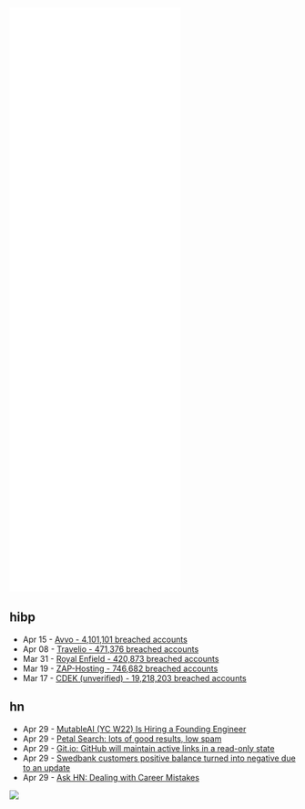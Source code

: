 ![Metrics](https://raw.githubusercontent.com/phixion/phixion/master/metrics.svg)

## hibp

<!--
for https://github.com/phixion/phixion/blob/main/.github/workflows/feeds.yml
-->
<!--START_SECTION:haveibeenpwnd-->
- Apr 15 - [Avvo - 4,101,101 breached accounts](https://haveibeenpwned.com/PwnedWebsites#Avvo)
- Apr 08 - [Travelio - 471,376 breached accounts](https://haveibeenpwned.com/PwnedWebsites#Travelio)
- Mar 31 - [Royal Enfield - 420,873 breached accounts](https://haveibeenpwned.com/PwnedWebsites#RoyalEnfield)
- Mar 19 - [ZAP-Hosting - 746,682 breached accounts](https://haveibeenpwned.com/PwnedWebsites#ZAPHosting)
- Mar 17 - [CDEK (unverified) - 19,218,203 breached accounts](https://haveibeenpwned.com/PwnedWebsites#CDEK)
<!--END_SECTION:haveibeenpwnd-->

## hn

<!--
for https://github.com/phixion/phixion/blob/main/.github/workflows/feeds.yml
-->
<!--START_SECTION:hn-->
- Apr 29 - [MutableAI (YC W22) Is Hiring a Founding Engineer](https://www.ycombinator.com/companies/mutableai/jobs/qnjnCR3-founding-full-stack-software-engineer)
- Apr 29 - [Petal Search: lots of good results, low spam](https://petalsearch.com)
- Apr 29 - [Git.io: GitHub will maintain active links in a read-only state](https://github.blog/changelog/2022-04-25-git-io-deprecation/?#changelog-64536)
- Apr 29 - [Swedbank customers positive balance turned into negative due to an update](https://news.ycombinator.com/item?id=31203282)
- Apr 29 - [Ask HN: Dealing with Career Mistakes](https://news.ycombinator.com/item?id=31203186)
<!--END_SECTION:hn-->

<!--
for https://yhype.me
-->
![](https://hit.yhype.me/github/profile?user_id=13013670)
